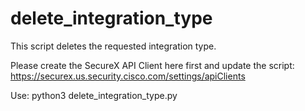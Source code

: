 # delete_integration_type

This script deletes the requested integration type. 

Please create the SecureX API Client here first and update the script:
https://securex.us.security.cisco.com/settings/apiClients

Use: python3 delete_integration_type.py


